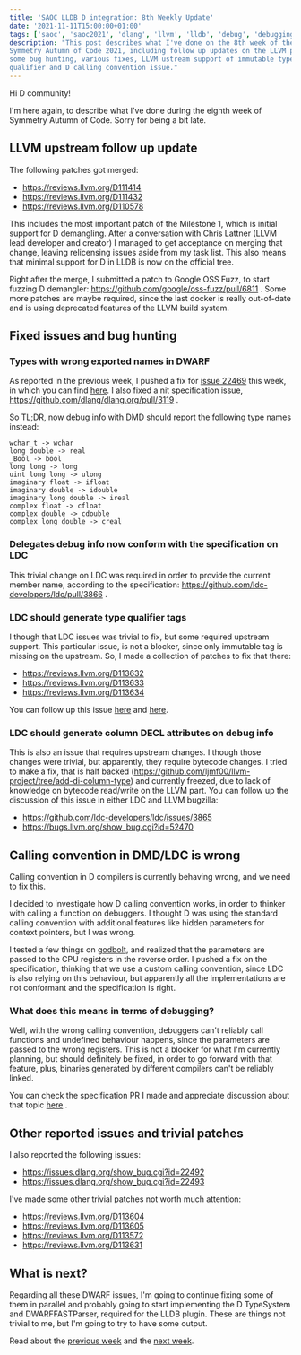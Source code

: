 ```yaml
---
title: 'SAOC LLDB D integration: 8th Weekly Update'
date: '2021-11-11T15:00:00+01:00'
tags: ['saoc', 'saoc2021', 'dlang', 'llvm', 'lldb', 'debug', 'debugging', 'dwarf']
description: "This post describes what I've done on the 8th week of the
Symmetry Autumn of Code 2021, including follow up updates on the LLVM patches,
some bug hunting, various fixes, LLVM ustream support of immutable type
qualifier and D calling convention issue."
---
```


Hi D community!

I'm here again, to describe what I've done during the eighth week of Symmetry
Autumn of Code. Sorry for being a bit late.

## LLVM upstream follow up update

The following patches got merged:
- https://reviews.llvm.org/D111414
- https://reviews.llvm.org/D111432
- https://reviews.llvm.org/D110578

This includes the most important patch of the Milestone 1, which is initial
support for D demangling. After a conversation with Chris Lattner (LLVM lead
developer and creator) I managed to get acceptance on merging that change,
leaving relicensing issues aside from my task list. This also means that
minimal support for D in LLDB is now on the official tree.

Right after the merge, I submitted a patch to Google OSS Fuzz, to start fuzzing
D demangler: https://github.com/google/oss-fuzz/pull/6811 . Some more patches
are maybe required, since the last docker is really out-of-date and is using
deprecated features of the LLVM build system.

## Fixed issues and bug hunting

### Types with wrong exported names in DWARF

As reported in the previous week, I pushed a fix for [issue
22469](https://issues.dlang.org/show_bug.cgi?id=22469) this week, in which you
can find [here](https://github.com/dlang/dmd/pull/13274). I also fixed a nit
specification issue, https://github.com/dlang/dlang.org/pull/3119 .

So TL;DR, now debug info with DMD should report the following type names
instead:

```
wchar_t -> wchar
long double -> real
_Bool -> bool
long long -> long
uint long long -> ulong
imaginary float -> ifloat
imaginary double -> idouble
imaginary long double -> ireal
complex float -> cfloat
complex double -> cdouble
complex long double -> creal
```

### Delegates debug info now conform with the specification on LDC

This trivial change on LDC was required in order to provide the current member
name, according to the specification:
https://github.com/ldc-developers/ldc/pull/3866 .

### LDC should generate type qualifier tags

I though that LDC issues was trivial to fix, but some required upstream
support. This particular issue, is not a blocker, since only immutable tag is
missing on the upstream. So, I made a collection of patches to fix that there:
- https://reviews.llvm.org/D113632
- https://reviews.llvm.org/D113633
- https://reviews.llvm.org/D113634

You can follow up this issue
[here](https://github.com/ldc-developers/ldc/issues/3867) and
[here](https://bugs.llvm.org/show_bug.cgi?id=52471).

### LDC should generate column DECL attributes on debug info

This is also an issue that requires upstream changes. I though those changes
were trivial, but apparently, they require bytecode changes. I tried to make a
fix, that is half backed
(https://github.com/ljmf00/llvm-project/tree/add-di-column-type) and currently
freezed, due to lack of knowledge on bytecode read/write on the LLVM part. You
can follow up the discussion of this issue in either LDC and LLVM bugzilla:
- https://github.com/ldc-developers/ldc/issues/3865
- https://bugs.llvm.org/show_bug.cgi?id=52470

## Calling convention in DMD/LDC is wrong

Calling convention in D compilers is currently behaving wrong, and we need to
fix this.

I decided to investigate how D calling convention works, in order to thinker
with calling a function on debuggers. I thought D was using the standard
calling convention with additional features like hidden parameters for context
pointers, but I was wrong.

I tested a few things on [godbolt](https://godbolt.org/z/sWz4x37bb), and
realized that the parameters are passed to the CPU registers in the reverse
order. I pushed a fix on the specification, thinking that we use a custom
calling convention, since LDC is also relying on this behaviour, but apparently
all the implementations are not conformant and the specification is right.

### What does this means in terms of debugging?

Well, with the wrong calling convention, debuggers can't reliably call
functions and undefined behaviour happens, since the parameters are passed to
the wrong registers. This is not a blocker for what I'm currently planning, but
should definitely be fixed, in order to go forward with that feature, plus,
binaries generated by different compilers can't be reliably linked.

You can check the specification PR I made and appreciate discussion about that
topic [here](https://github.com/dlang/dlang.org/pull/3120) .

## Other reported issues and trivial patches

I also reported the following issues:

- https://issues.dlang.org/show_bug.cgi?id=22492
- https://issues.dlang.org/show_bug.cgi?id=22493

I've made some other trivial patches not worth much attention:
- https://reviews.llvm.org/D113604
- https://reviews.llvm.org/D113605
- https://reviews.llvm.org/D113572
- https://reviews.llvm.org/D113631

## What is next?

Regarding all these DWARF issues, I'm going to continue fixing some of them in
parallel and probably going to start implementing the D TypeSystem and
DWARFFASTParser, required for the LLDB plugin. These are things not trivial to
me, but I'm going to try to have some output.

Read about the [previous week](../d-saoc-2021-07/) and the [next
week](../d-saoc-2021-09/).
